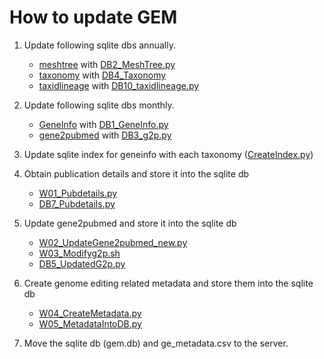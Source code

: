 # How to update GEM

1. Update following sqlite dbs annually.
    - [meshtree](https://nlmpubs.nlm.nih.gov/projects/mesh/MESH_FILES/) with [DB2_MeshTree.py](https://github.com/szktkyk/gem/blob/main/modules/DB2_MeshTree.py) 
    - [taxonomy](https://ftp.ncbi.nih.gov/pub/taxonomy/new_taxdump/) with [DB4_Taxonomy](https://github.com/szktkyk/gem/blob/main/modules/DB4_Taxonomy.py) 
    - [taxidlineage](https://ftp.ncbi.nih.gov/pub/taxonomy/new_taxdump/) with [DB10_taxidlineage.py]()

2. Update following sqlite dbs monthly.
    - [GeneInfo](https://ftp.ncbi.nlm.nih.gov/gene/DATA/gene_info.gz) with [DB1_GeneInfo.py](https://github.com/szktkyk/gem/blob/main/modules/DB1_GeneInfo.py)
    - [gene2pubmed](https://ftp.ncbi.nlm.nih.gov/gene/DATA/gene2pubmed.gz) with [DB3_g2p.py](https://github.com/szktkyk/gem/blob/main/modules/DB3_g2p.py)

3. Update sqlite index for geneinfo with each taxonomy ([CreateIndex.py](https://github.com/szktkyk/gem/blob/main/modules/CreateIndex.py))

4. Obtain publication details and store it into the sqlite db
    - [W01_Pubdetails.py](https://github.com/szktkyk/gem/blob/main/modules/W01_Pubdetails.py)
    - [DB7_Pubdetails.py](https://github.com/szktkyk/gem/blob/main/modules/DB7_Pubdetails.py)

5. Update gene2pubmed and store it into the sqlite db
    - [W02_UpdateGene2pubmed_new.py]()
    - [W03_Modifyg2p.sh](https://github.com/szktkyk/gem/blob/main/modules/W03_Modifyg2p.sh)
    - [DB5_UpdatedG2p.py](https://github.com/szktkyk/gem/blob/main/modules/DB5_UpdatedG2p.py)

6. Create genome editing related metadata and store them into the sqlite db
    - [W04_CreateMetadata.py](https://github.com/szktkyk/gem/blob/main/modules/W04_CreateMetadata.py)
    - [W05_MetadataIntoDB.py](https://github.com/szktkyk/gem/blob/main/modules/W05_MetadataIntoDB.py)

7. Move the sqlite db (gem.db) and ge_metadata.csv to the server.



